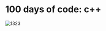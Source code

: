 # 100 days of code: c++
![1323](https://user-images.githubusercontent.com/72095437/174542373-0d239552-11c4-4e25-bcdc-1f85132f0242.png)
